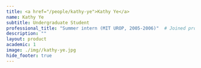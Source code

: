 ```yaml
---
title: <a href="/people/kathy-ye">Kathy Ye</a>
name: Kathy Ye
subtitle: Undergraduate Student
professional_title: "Summer intern (MIT UROP, 2005-2006)"  # Joined professional titles
description: ""
layout: product
academic: 1
image: ./img//kathy-ye.jpg
hide_footer: true
---
```

